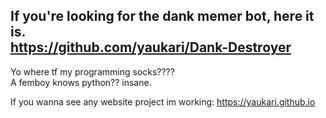 ## If you're looking for the dank memer bot, here it is.                  https://github.com/yaukari/Dank-Destroyer

Yo where tf my programming socks????                     
A femboy knows python?? insane.

If you wanna see any website project im working:
https://yaukari.github.io
